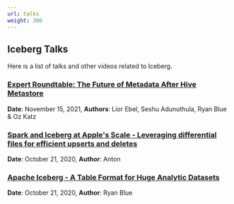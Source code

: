 ```yaml
---
url: talks
weight: 300
---
```

<!--
 - Licensed to the Apache Software Foundation (ASF) under one or more
 - contributor license agreements.  See the NOTICE file distributed with
 - this work for additional information regarding copyright ownership.
 - The ASF licenses this file to You under the Apache License, Version 2.0
 - (the "License"); you may not use this file except in compliance with
 - the License.  You may obtain a copy of the License at
 -
 -   http://www.apache.org/licenses/LICENSE-2.0
 -
 - Unless required by applicable law or agreed to in writing, software
 - distributed under the License is distributed on an "AS IS" BASIS,
 - WITHOUT WARRANTIES OR CONDITIONS OF ANY KIND, either express or implied.
 - See the License for the specific language governing permissions and
 - limitations under the License.
 -->

## Iceberg Talks

Here is a list of talks and other videos related to Iceberg.

### [Expert Roundtable: The Future of Metadata After Hive Metastore](https://www.youtube.com/watch?v=7_Pt1g2x-XE)
**Date**: November 15, 2021, **Authors**: Lior Ebel, Seshu Adunuthula, Ryan Blue & Oz Katz

### [Spark and Iceberg at Apple's Scale - Leveraging differential files for efficient upserts and deletes](https://www.youtube.com/watch?v=IzkSGKoUxcQ)
**Date**: October 21, 2020, **Author**: Anton

### [Apache Iceberg - A Table Format for Huge Analytic Datasets](https://www.youtube.com/watch?v=mf8Hb0coI6o)
**Date**: October 21, 2020, **Author**: Ryan Blue 
